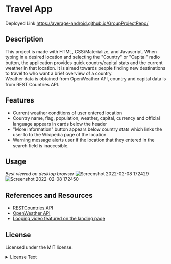 # Travel App

Deployed Link https://average-android.github.io/GroupProjectRepo/

## Description

This project is made with HTML, CSS/Materialize, and Javascript. When typing in a desired location and selecting the "Country" or "Capital" radio button, the application provides quick country/capital stats and the current weather in that location. It is aimed towards people finding new destinations to travel to who want a brief overview of a country.  
Weather data is obtained from OpenWeather API, country and capital data is from REST Countries API.

## Features
* Current weather conditions of user entered location
* Country name, flag, population, weather, capital, currency and official language appears in cards below the header
* "More information" button appears below country stats which links the user to to the Wikipedia page of the location.
* Warning message alerts user if the location that they entered in the search field is inaccesible.


## Usage
*Best viewed on desktop browser*
![Screenshot 2022-02-08 172429](https://user-images.githubusercontent.com/87239985/153085977-9bc09d14-c061-4734-b69c-6e2f310cf713.png)
![Screenshot 2022-02-08 172450](https://user-images.githubusercontent.com/87239985/153085994-8afa2de9-1a1c-43b2-af20-2322d7041bb1.png)

## References and Resources 
* [RESTCountries API](https://restcountries.com/)
* [OpenWeather API](https://openweathermap.org/)
* [Looping video featured on the landing page](https://www.youtube.com/watch?v=ThaIBFd387A)

## License

Licensed under the MIT license.
<br>
<details>
<summary>License Text</summary>
<br>
MIT License

Copyright (c) 2022

Permission is hereby granted, free of charge, to any person obtaining a copy
of this software and associated documentation files (the "Software"), to deal
in the Software without restriction, including without limitation the rights
to use, copy, modify, merge, publish, distribute, sublicense, and/or sell
copies of the Software, and to permit persons to whom the Software is
furnished to do so, subject to the following conditions:

The above copyright notice and this permission notice shall be included in all
copies or substantial portions of the Software.

THE SOFTWARE IS PROVIDED "AS IS", WITHOUT WARRANTY OF ANY KIND, EXPRESS OR
IMPLIED, INCLUDING BUT NOT LIMITED TO THE WARRANTIES OF MERCHANTABILITY,
FITNESS FOR A PARTICULAR PURPOSE AND NONINFRINGEMENT. IN NO EVENT SHALL THE
AUTHORS OR COPYRIGHT HOLDERS BE LIABLE FOR ANY CLAIM, DAMAGES OR OTHER
LIABILITY, WHETHER IN AN ACTION OF CONTRACT, TORT OR OTHERWISE, ARISING FROM,
OUT OF OR IN CONNECTION WITH THE SOFTWARE OR THE USE OR OTHER DEALINGS IN THE
SOFTWARE.

</details>

